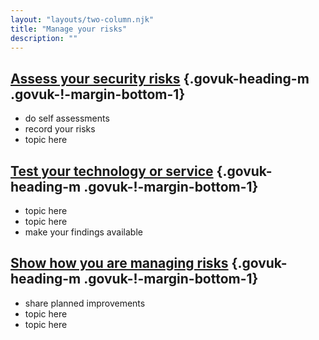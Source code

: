 ```yaml
---
layout: "layouts/two-column.njk"
title: "Manage your risks"
description: ""
---
```


## [Assess your security risks](/service-assessments/how-service-assessments-help-your-team) {.govuk-heading-m .govuk-!-margin-bottom-1}

- do self assessments 
- record your risks 
- topic here

## [Test your technology or service](/service-assessments/get-a-service-assessment) {.govuk-heading-m .govuk-!-margin-bottom-1}

- topic here
- topic here
- make your findings available


## [Show how you are managing risks](/service-assessments/what-to-expect) {.govuk-heading-m .govuk-!-margin-bottom-1}

- share planned improvements
- topic here
- topic here

